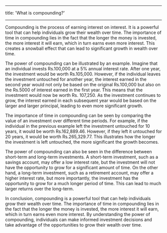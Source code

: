 -------
title: 'What is compounding?'

-------


Compounding is the process of earning interest on interest. It is a powerful tool that can help individuals grow their wealth over time. The importance of time in compounding lies in the fact that the longer the money is invested, the more interest it will earn, which in turn earns even more interest. This creates a snowball effect that can lead to significant growth in wealth over time.

The power of compounding can be illustrated by an example. Imagine that an individual invests Rs.100,000 at a 5% annual interest rate. After one year, the investment would be worth Rs.105,000. However, if the individual leaves the investment untouched for another year, the interest earned in the second year would not only be based on the original Rs.100,000 but also on the Rs.5000 of interest earned in the first year. This means that the investment would now be worth Rs. 107,250. As the investment continues to grow, the interest earned in each subsequent year would be based on the larger and larger principal, leading to even more significant growth.

The importance of time in compounding can be seen by comparing the value of an investment over different time periods. For example, if the individual in the previous example left the investment untouched for 10 years, it would be worth Rs.162,889.46. However, if they left it untouched for 20 years, it would be worth Rs.265,329.77. This illustrates how the longer the investment is left untouched, the more significant the growth becomes.

The power of compounding can also be seen in the difference between short-term and long-term investments. A short-term investment, such as a savings account, may offer a low interest rate, but the investment will not have the opportunity to grow for a significant amount of time. On the other hand, a long-term investment, such as a retirement account, may offer a higher interest rate, but more importantly, the investment has the opportunity to grow for a much longer period of time. This can lead to much larger returns over the long-term.

In conclusion, compounding is a powerful tool that can help individuals grow their wealth over time. The importance of time in compounding lies in the fact that the longer the money is invested, the more interest it will earn, which in turn earns even more interest. By understanding the power of compounding, individuals can make informed investment decisions and take advantage of the opportunities to grow their wealth over time.
